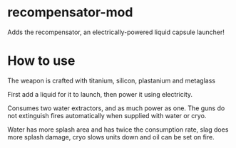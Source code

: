 # recompensator-mod
Adds the recompensator, an electrically-powered liquid capsule launcher!
# How to use
The weapon is crafted with titanium, silicon, plastanium and metaglass

First add a liquid for it to launch, then power it using electricity.

Consumes two water extractors, and as much power as one. The guns do not extinguish fires automatically when supplied with water or cryo.

Water has more splash area and has twice the consumption rate, slag does more splash damage, cryo slows units down and oil can be set on fire.
